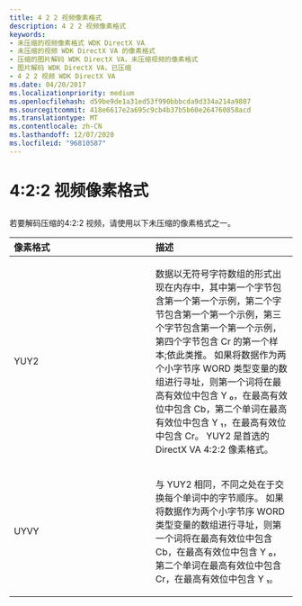 ```yaml
---
title: 4 2 2 视频像素格式
description: 4 2 2 视频像素格式
keywords:
- 未压缩的视频像素格式 WDK DirectX VA
- 未压缩的视频 WDK DirectX VA 的像素格式
- 压缩的图片解码 WDK DirectX VA，未压缩视频的像素格式
- 图片解码 WDK DirectX VA，已压缩
- 4 2 2 视频 WDK DirectX VA
ms.date: 04/20/2017
ms.localizationpriority: medium
ms.openlocfilehash: d59be9de1a31ed53f990bbbcda9d334a214a9807
ms.sourcegitcommit: 418e6617e2a695c9cb4b37b5b60e264760858acd
ms.translationtype: MT
ms.contentlocale: zh-CN
ms.lasthandoff: 12/07/2020
ms.locfileid: "96810587"
---
```

# <a name="422-video-pixel-formats"></a>4:2:2 视频像素格式


## <span id="ddk_4_2_2_video_pixel_formats_gg"></span><span id="DDK_4_2_2_VIDEO_PIXEL_FORMATS_GG"></span>


若要解码压缩的4:2:2 视频，请使用以下未压缩的像素格式之一。

<table>
<colgroup>
<col width="50%" />
<col width="50%" />
</colgroup>
<thead>
<tr class="header">
<th align="left">像素格式</th>
<th align="left">描述</th>
</tr>
</thead>
<tbody>
<tr class="odd">
<td align="left"><p>YUY2</p></td>
<td align="left"><p>数据以无符号字符数组的形式出现在内存中，其中第一个字节包含第一个第一个示例，第二个字节包含第一个第一个示例，第三个字节包含第一个第一个示例，第四个字节包含 Cr 的第一个样本;依此类推。 如果将数据作为两个小字节序 WORD 类型变量的数组进行寻址，则第一个词将在最高有效位中包含 Y ₀，在最高有效位中包含 Cb，第二个单词在最高有效位中包含 Y ₁，在最高有效位中包含 Cr。 YUY2 是首选的 DirectX VA 4:2:2 像素格式。</p></td>
</tr>
<tr class="even">
<td align="left"><p>UYVY</p></td>
<td align="left"><p>与 YUY2 相同，不同之处在于交换每个单词中的字节顺序。 如果将数据作为两个小字节序 WORD 类型变量的数组进行寻址，则第一个词将在最高有效位中包含 Cb，在最高有效位中包含 Y ₀，第二个单词在最高有效位中包含 Cr，在最高有效位中包含 Y ₁。</p></td>
</tr>
</tbody>
</table>

 

 

 





